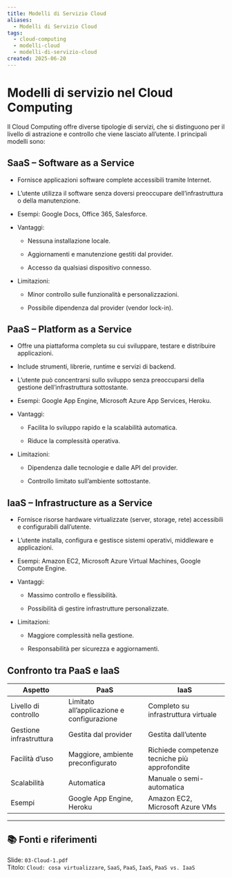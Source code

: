 ```yaml
---
title: Modelli di Servizio Cloud
aliases:
  - Modelli di Servizio Cloud
tags:
  - cloud-computing
  - modelli-cloud
  - modelli-di-servizio-cloud
created: 2025-06-20
---
```

# Modelli di servizio nel Cloud Computing

Il Cloud Computing offre diverse tipologie di servizi, che si distinguono per il livello di astrazione e controllo che viene lasciato all’utente. I principali modelli sono:

## SaaS – Software as a Service

- Fornisce applicazioni software complete accessibili tramite Internet.
    
- L’utente utilizza il software senza doversi preoccupare dell’infrastruttura o della manutenzione.
    
- Esempi: Google Docs, Office 365, Salesforce.
    
- Vantaggi:
    
    - Nessuna installazione locale.
        
    - Aggiornamenti e manutenzione gestiti dal provider.
        
    - Accesso da qualsiasi dispositivo connesso.
        
- Limitazioni:
    
    - Minor controllo sulle funzionalità e personalizzazioni.
        
    - Possibile dipendenza dal provider (vendor lock-in).
        

## PaaS – Platform as a Service

- Offre una piattaforma completa su cui sviluppare, testare e distribuire applicazioni.
    
- Include strumenti, librerie, runtime e servizi di backend.
    
- L’utente può concentrarsi sullo sviluppo senza preoccuparsi della gestione dell’infrastruttura sottostante.
    
- Esempi: Google App Engine, Microsoft Azure App Services, Heroku.
    
- Vantaggi:
    
    - Facilita lo sviluppo rapido e la scalabilità automatica.
        
    - Riduce la complessità operativa.
        
- Limitazioni:
    
    - Dipendenza dalle tecnologie e dalle API del provider.
        
    - Controllo limitato sull’ambiente sottostante.
        

## IaaS – Infrastructure as a Service

- Fornisce risorse hardware virtualizzate (server, storage, rete) accessibili e configurabili dall’utente.
    
- L’utente installa, configura e gestisce sistemi operativi, middleware e applicazioni.
    
- Esempi: Amazon EC2, Microsoft Azure Virtual Machines, Google Compute Engine.
    
- Vantaggi:
    
    - Massimo controllo e flessibilità.
        
    - Possibilità di gestire infrastrutture personalizzate.
        
- Limitazioni:
    
    - Maggiore complessità nella gestione.
        
    - Responsabilità per sicurezza e aggiornamenti.
        

## Confronto tra PaaS e IaaS

| Aspetto                 | PaaS                                       | IaaS                                          |
| ----------------------- | ------------------------------------------ | --------------------------------------------- |
| Livello di controllo    | Limitato all’applicazione e configurazione | Completo su infrastruttura virtuale           |
| Gestione infrastruttura | Gestita dal provider                       | Gestita dall’utente                           |
| Facilità d’uso          | Maggiore, ambiente preconfigurato          | Richiede competenze tecniche più approfondite |
| Scalabilità             | Automatica                                 | Manuale o semi-automatica                     |
| Esempi                  | Google App Engine, Heroku                  | Amazon EC2, Microsoft Azure VMs               |


---
## 📚 Fonti e riferimenti  
Slide: `03-Cloud-1.pdf`  
Titolo: `Cloud: cosa virtualizzare`, `SaaS`, `PaaS`, `IaaS`, `PaaS vs. IaaS`
